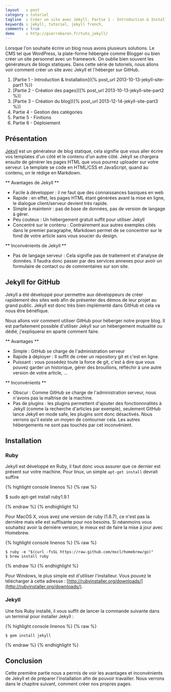 ```yaml
---
layout   : post
category : tutoriel
tagline  : Créer un site avec Jekyll. Partie 1 - Introduction & Installation
keywords : jekyll, tutoriel, jekyll french,
comments : true
demo     : http://pierrebaron.fr/tuto_jekyll/
---
```


Lorsque l'on souhaite écrire un blog nous avons plusieurs solutions. Le CMS tel que WordPress, la plate-forme hébergée comme Blogger ou bien créer un site personnel avec un framework. On oublie bien souvent les générateurs de blogs statiques. Dans cette série de tutoriels, nous allons voir comment créer un site avec Jekyll et l'héberger sur GitHub.

  1. [Partie 1 - Introduction & Installation]({% post_url 2013-10-13-jekyll-site-part1 %})
  2. [Partie 2 - Création des pages]({% post_url 2013-10-13-jekyll-site-part2 %})
  3. [Partie 3 - Création du blog]({% post_url 2013-12-14-jekyll-site-part3 %})
  4. Partie 4 - Gestion des catégories
  5. Partie 5 - Finitions
  6. Partie 6 - Déploiement

## Présentation

[Jekyll](http://jekyllrb.com/) est un générateur de blog statique, cela signifie que vous aller écrire vos templates d'un côté et le contenu d'un autre côté. Jekyll se chargera ensuite de générer les pages HTML que vous pourrez uploader sur votre serveur.  Le template se code en HTML/CSS et JavaScript, quand au contenu, on le rédige en Markdown.

** Avantages de Jekyll **

  * Facile à développer :  il ne faut que des connaissances basiques en web
  * Rapide : en effet, les  pages HTML étant générées avant la mise en ligne, le dialogue client/serveur devient très rapide.
  * Simple à maintenir  : pas de base de données, pas de version de langage à gérer.
  * Peu couteux : Un hébergement gratuit suffit pour utiliser Jekyll
  * Concentré sur le contenu : Contrairement aux autres exemples cités dans le premier paragraphe, Markdown permet de se concentrer sur le fond de votre article sans vous soucier du design.

** Inconvénients de Jekyll **

  * Pas de langage serveur : Cela signifie pas de traitement et d'analyse de données. Il faudra donc passer par des services annexes pour avoir un formulaire de contact ou de commentaires sur son site.

## Jekyll for GitHub

Jekyll a été développé pour permettre aux développeurs de créer rapidement des sites web afin de présenter des démos de leur projet au grand public. Jekyll est donc très bien implémenté dans GitHub et cela va nous être bénéfique.

Nous allons voir comment utiliser GitHub pour héberger notre propre blog. Il est parfaitement possible d'utiliser Jekyll sur un hébergement mutualité ou dédié, j'expliquerai en aparté comment faire.

** Avantages **

  * Simple : GitHub se charge de l'administration serveur
  * Rapide à déployer : Il suffit de créer un repository git et c'est en ligne.
  * Puissant : vous possédez toute la force de git, c'est à dire que vous pouvez garder un historique, gérer des brouillons, réfléchir à une autre version de votre article, ...

** Inconvénients **

  * Obscur : Comme GitHub se charge de l'administration serveur, nous n'avons pas la maîtrise de la machine.
  * Pas de plugins : les plugins permettent d'ajouter des fonctionnnalités à Jekyll (comme la recherche d'articles par exemple), seulement GitHub lance Jekyll en mode safe, les plugins sont donc désactivés. Nous verrons qu'il existe un moyen de contourner cela. Les autres hébergements ne sont pas touchés par cet inconvénient.

## Installation

### Ruby

Jekyll est développé en Ruby, il faut donc vous assurer que ce dernier est présent sur votre machine. Pour linux, un simple `apt-get install` devrait suffire

{% highlight console linenos %}
{% raw %}

$ sudo apt-get install ruby1.9.1

{% endraw %}
{% endhighlight %}

Pour MacOS X, vous avez une version de ruby (1.8.7), ce n'est pas la dernière mais elle est suffisante pour nos besoins. Si néanmoins vous souhaitez avoir la dernière version, le mieux est de faire la mise à jour avec Homebrew.

{% highlight console linenos %}
{% raw %}

	$ ruby -e "$(curl -fsSL https://raw.github.com/mxcl/homebrew/go)"
	$ brew install ruby

{% endraw %}
{% endhighlight %}

Pour Windows, le plus simple est d'utiliser l'installeur. Vous pouvez le télécharger à cette adresse : [http://rubyinstaller.org/downloads/](http://rubyinstaller.org/downloads/).

### Jekyll

Une fois Ruby installé, il vous suffit de lancer la commande suivante dans un terminal pour installer Jekyll :

{% highlight console linenos %}
{% raw %}

	$ gem install jekyll

{% endraw %}
{% endhighlight %}

## Conclusion
Cette première partie nous a permis de voir les avantages et inconvénients de Jekyll et de préparer l'installation afin de pouvoir travailler. Nous verrons dans le chapitre suivant, comment créer nos propres pages.